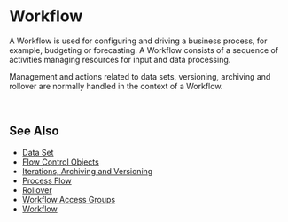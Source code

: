 
# Workflow

A Workflow is used for configuring and driving a business process, for example, budgeting or forecasting. A Workflow consists of a sequence of activities managing resources for input and data processing.

Management and actions related to data sets, versioning, archiving and rollover are normally handled in the context of a Workflow.

<br/>

## See Also

- [Data Set](workflow/dataset.md)
- [Flow Control Objects](workflow/flowcontrolobj.md)
- [Iterations, Archiving and Versioning](workflow/iterationsarchvers.md)
- [Process Flow](workflow/processflow.md)
- [Rollover](workflow/rollover.md)
- [Workflow Access Groups](workflow/workflowusergroups.md)
- [Workflow](workbooks/components/workflow.md)

